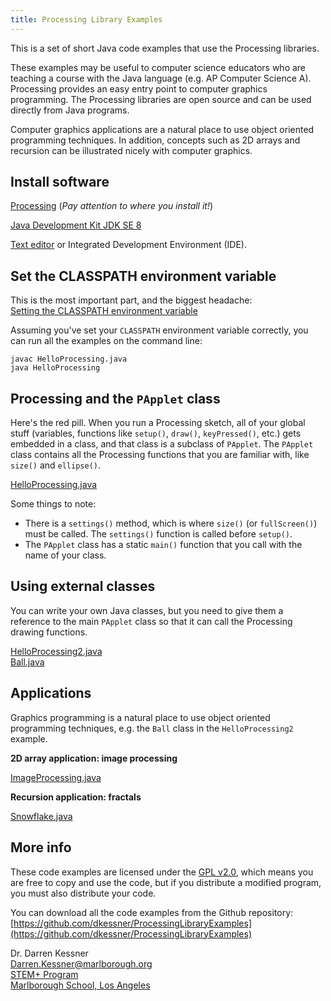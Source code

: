```yaml
---
title: Processing Library Examples
---
```


This is a set of short Java code examples that use the Processing libraries.

These examples may be useful to computer science educators who are teaching a
course with the Java language (e.g. AP Computer Science A).  Processing
provides an easy entry point to computer graphics programming.  The Processing
libraries are open source and can be used directly from Java programs.

Computer graphics applications are a natural place to use object oriented
programming techniques.  In addition, concepts such as 2D arrays and recursion
can be illustrated nicely with computer graphics.


## Install software

[Processing](https://processing.org/)  (_Pay attention to where you install it!_)  

[Java Development Kit JDK SE 8](https://www.oracle.com/technetwork/java/javaee/downloads/jdk8-downloads-2133151.html)  

[Text editor](https://atom.io/) or Integrated Development Environment (IDE).  


## Set the CLASSPATH environment variable

This is the most important part, and the biggest headache:  
[Setting the CLASSPATH environment variable](classpath)

Assuming you've set your `CLASSPATH` environment variable correctly, you can
run all the examples on the command line:
```
javac HelloProcessing.java
java HelloProcessing
```

## Processing and the `PApplet` class

Here's the red pill.  When you run a Processing sketch, all of your global
stuff (variables, functions like `setup()`, `draw()`, `keyPressed()`, etc.)
gets embedded in a class, and that class is a subclass of `PApplet`.  The
`PApplet` class contains all the Processing functions that you are familiar
with, like `size()` and `ellipse()`.

[HelloProcessing.java](HelloProcessing.java)

<script src="processing.min.js"></script>
<canvas data-processing-sources="HelloProcessing/HelloProcessing.pde"></canvas>

Some things to note:

* There is a `settings()` method, which is where `size()` (or `fullScreen()`)
  must be called.  The `settings()` function is called before `setup()`.
* The `PApplet` class has a static `main()` function that you call with the
  name of your class.

## Using external classes

You can write your own Java classes, but you need to give them a reference to
the main `PApplet` class so that it can call the Processing drawing functions.

[HelloProcessing2.java](HelloProcessing2.java)  
[Ball.java](Ball.java)

<canvas data-processing-sources="HelloProcessing2/HelloProcessing2.pde HelloProcessing2/Ball.java"></canvas>

## Applications

Graphics programming is a natural place to use object oriented programming
techniques, e.g. the `Ball` class in the `HelloProcessing2` example.

__2D array application: image processing__

[ImageProcessing.java](ImageProcessing.java)

__Recursion application: fractals__

[Snowflake.java](Snowflake.java)

<canvas data-processing-sources="Snowflake/Snowflake.pde"></canvas>


## More info

These code examples are licensed under the [GPL v2.0](license), which means you are free
to copy and use the code, but if you distribute a modified program, you must
also distribute your code.   

You can download all the code examples from the Github repository:  
[https://github.com/dkessner/ProcessingLibraryExamples](https://github.com/dkessner/ProcessingLibraryExamples)

Dr. Darren Kessner  
[Darren.Kessner@marlborough.org](mailto:Darren.Kessner@marlborough.org)  
[STEM+ Program](http://stem.marlborough.org)  
[Marlborough School, Los Angeles](http://marlborough.org)  


